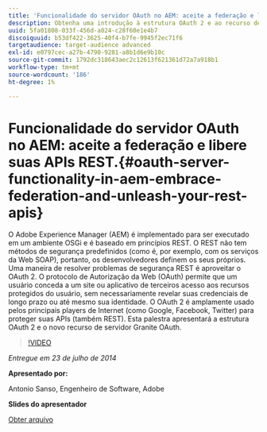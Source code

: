 ```yaml
---
title: 'Funcionalidade do servidor OAuth no AEM: aceite a federação e libere suas APIs REST.'
description: Obtenha uma introdução à estrutura OAuth 2 e ao recurso de servidor Granite OAuth. O Adobe Experience Manager (AEM) é implementado para ser executado em um ambiente OSGi e é baseado em princípios REST.
uuid: 5fa01808-033f-456d-a024-c28f60e1e4b7
discoiquuid: b53df422-3625-40f4-b7fe-9945f2ec71f6
targetaudience: target-audience advanced
exl-id: e0797cec-a27b-4790-9281-a8b1d6e9b10c
source-git-commit: 1792dc318643aec2c12613f621361d72a7a918b1
workflow-type: tm+mt
source-wordcount: '186'
ht-degree: 1%

---
```


# Funcionalidade do servidor OAuth no AEM: aceite a federação e libere suas APIs REST.{#oauth-server-functionality-in-aem-embrace-federation-and-unleash-your-rest-apis}

O Adobe Experience Manager (AEM) é implementado para ser executado em um ambiente OSGi e é baseado em princípios REST. O REST não tem métodos de segurança predefinidos (como é, por exemplo, com os serviços da Web SOAP), portanto, os desenvolvedores definem os seus próprios. Uma maneira de resolver problemas de segurança REST é aproveitar o OAuth 2. O protocolo de Autorização da Web (OAuth) permite que um usuário conceda a um site ou aplicativo de terceiros acesso aos recursos protegidos do usuário, sem necessariamente revelar suas credenciais de longo prazo ou até mesmo sua identidade. O OAuth 2 é amplamente usado pelos principais players de Internet (como Google, Facebook, Twitter) para proteger suas APIs (também REST). Esta palestra apresentará a estrutura OAuth 2 e o novo recurso de servidor Granite OAuth.

>[!VIDEO](https://video.tv.adobe.com/v/19466/?quality=9)

*Entregue em 23 de julho de 2014*

**Apresentado por:**

Antonio Sanso, Engenheiro de Software, Adobe

**Slides do apresentador**

[Obter arquivo](assets/oauth-server-functionality-in-aem-7-23-14.pdf)
<!--
[Get back to the Overview](https://helpx.adobe.com/experience-manager/kt/eseminars/gems/aem-index.html)
-->
